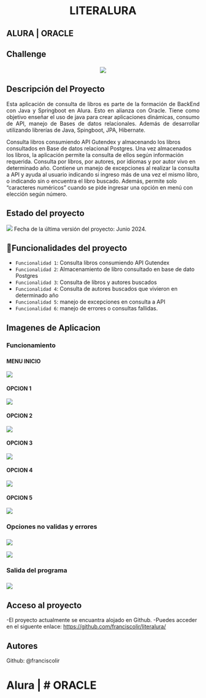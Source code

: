 <h1 align="center"> LITERALURA </h1>

<h2>ALURA | ORACLE<h2/>
Challenge

  <p align="center">
   <img src= https://github.com/franciscolir/literalura/assets/75907947/726123a9-6101-4590-a805-8cf214a04a24 >
   </p>
   
## Descripción del Proyecto

<p align="justify">
Esta aplicación de consulta de libros es parte de la formación de BackEnd con Java y Springboot en Alura. Esto en alianza con Oracle.
Tiene como objetivo enseñar el uso de java para crear aplicaciones dinámicas, consumo de API, manejo de Bases de datos relacionales. Además de desarrollar utilizando librerías de Java, Spingboot, JPA, Hibernate.

Consulta libros consumiendo API Gutendex y almacenando los libros consultados en Base de datos relacional Postgres. Una vez almacenados los libros, la aplicación permite la consulta de ellos según información requerida. Consulta por libros, por autores, por idiomas y por autor vivo en determinado año. 
Contiene un manejo de excepciones al realizar la consulta a API y ayuda al usuario indicando si ingreso más de una vez el mismo libro, o indicando sin o encuentra el libro buscado. Además, permite solo “caracteres numéricos” cuando se pide ingresar una opción en menú con elección según número.

   </p>
   
## Estado del proyecto
   <p align="left">
   <img src="https://img.shields.io/badge/STATUS-TESTING-green">
   Fecha de la última versión del proyecto: Junio 2024.
   </p>
   
## :hammer:Funcionalidades del proyecto

- `Funcionalidad 1`: Consulta libros consumiendo API Gutendex
- `Funcionalidad 2`: Almacenamiento de libro consultado en base de dato Postgres
- `Funcionalidad 3`: Consulta de libros y autores buscados
- `Funcionalidad 4`: Consulta de autores buscados que vivieron en determinado año
- `Funcionalidad 5`: manejo de excepciones en consulta a API
- `Funcionalidad 6`: manejo de errores o consultas fallidas.



## Imagenes de Aplicacion
<h3>Funcionamiento<h3/>

  <h4> MENU INICIO</h4>
  <p align="left">
   <img src=https://github.com/franciscolir/literalura/assets/75907947/c8b5da89-4823-4c82-ba75-33d535fbbf1f>
   </p>

   <h4> OPCION 1</h4>
  <p align="left">
   <img src= https://github.com/franciscolir/literalura/assets/75907947/52373c83-b452-450a-aecf-cab8f9aec9a8>
   </p>

   <h4> OPCION 2</h4>
   <p align="left">
   <img src= https://github.com/franciscolir/literalura/assets/75907947/77907ac4-136d-475a-951e-c27f98213d3f>
   </p>

   <h4> OPCION 3</h4>
   <p align="left">
   <img src=https://github.com/franciscolir/literalura/assets/75907947/8be8ff27-ea06-48cb-b25f-9ee4030ecb69>
    </p>

  <h4> OPCION 4</h4>
  <p align="left">
  <img src= https://github.com/franciscolir/literalura/assets/75907947/56f2f5f5-3632-4d9b-b57b-63ef95494d38>
     </p>

  <h4> OPCION 5</h4>
   <p align="left">
   <img src= https://github.com/franciscolir/literalura/assets/75907947/9b044a4b-26bd-41fb-a2c8-cb2a8194bd7a >
     </p>
     
  <h3>Opciones no validas y errores<h3/>
     <p align="left">
   <img src= (https://github.com/franciscolir/literalura/assets/75907947/97d7b826-19e0-4987-b06e-b5d345c0dabf>
     </p>
     <p align="left">
   <img src= https://github.com/franciscolir/literalura/assets/75907947/90a42c1b-f920-408d-8df0-fc42f4990f12>
  
  <h3>Salida del programa<h3/> 
     <p align="left">
   <img src= https://github.com/franciscolir/literalura/assets/75907947/505efa40-4aa2-46b3-bd67-09c3d33b114a>
     </p>
        
## Acceso al proyecto
-El proyecto actualmente se encuantra alojado en Github. 
-Puedes acceder en el siguente enlace: https://github.com/franciscolir/literalura/

## Autores

Github: @franciscolir
# Alura | # ORACLE
